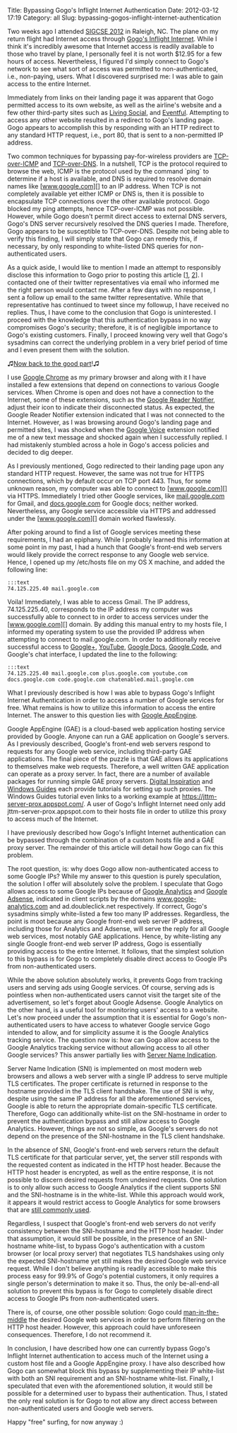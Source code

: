 Title: Bypassing Gogo's Inflight Internet Authentication
Date: 2012-03-12 17:19
Category: all
Slug: bypassing-gogos-inflight-internet-authentication

Two weeks ago I attended [SIGCSE 2012][] in Raleigh, NC. The plane on my return
flight had Internet access through [Gogo's Inflight Internet][]. While I think
it's incredibly awesome that Internet access is readily available to those who
travel by plane, I personally feel it is not worth $12.95 for a few hours of
access. Nevertheless, I figured I'd simply connect to Gogo's network to see
what sort of access was permitted to non-authenticated, i.e., non-paying,
users. What I discovered surprised me: I was able to gain access to the entire
Internet.

Immediately from links on their landing page it was apparent that Gogo
permitted access to its own website, as well as the airline's website and a few
other third-party sites such as [Living Social][], and [Eventful][]. Attempting
to access any other website resulted in a redirect to Gogo's landing page. Gogo
appears to accomplish this by responding with an HTTP redirect to any standard
HTTP request, i.e., port 80, that is sent to a non-permitted IP address.

Two common techniques for bypassing pay-for-wireless providers are
[TCP-over-ICMP][] and [TCP-over-DNS][]. In a nutshell, TCP is the protocol
required to browse the web, ICMP is the protocol used by the command \`ping\`
to determine if a host is available, and DNS is required to resolve domain
names like [www.google.com][] to an IP address. When TCP is not completely
available yet either ICMP or DNS is, then it is possible to encapsulate TCP
connections over the other available protocol. Gogo blocked my ping attempts,
hence TCP-over-ICMP was not possible. However, while Gogo doesn't permit direct
access to external DNS servers, Gogo's DNS server recursively resolved the DNS
queries I made. Therefore, Gogo appears to be susceptible to TCP-over-DNS.
Despite not being able to verify this finding, I will simply state that Gogo
can remedy this, if necessary, by only responding to white-listed DNS queries
for non-authenticated users.

As a quick aside, I would like to mention I made an attempt to responsibly
disclose this information to Gogo prior to posting this article [[1][], [2][]].
I contacted one of their twitter representatives via email who informed me the
right person would contact me. After a few days with no response, I sent a
follow up email to the same twitter representative. While that representative
has continued to tweet since my followup, I have received no replies. Thus, I
have come to the conclusion that Gogo is uninterested. I proceed with the
knowledge that this authentication bypass in no way compromises Gogo's
security; therefore, it is of negligible importance to Gogo's existing
customers. Finally, I proceed knowing very well that Gogo's sysadmins can
correct the underlying problem in a very brief period of time and I even
present them with the solution.

♫[Now back to the good part][]!♫

I use [Google Chrome][] as my primary browser and along with it I have
installed a few extensions that depend on connections to various Google
services. When Chrome is open and does not have a connection to the Internet,
some of these extensions, such as the [Google Reader Notifier][], adjust their
icon to indicate their disconnected status. As expected, the Google Reader
Notifier extension indicated that I was not connected to the Internet. However,
as I was browsing around Gogo's landing page and permitted sites, I was shocked
when the [Google Voice][] extension notified me of a new text message and
shocked again when I successfully replied. I had mistakenly stumbled across a
hole in Gogo's access policies and decided to dig deeper.

As I previously mentioned, Gogo redirected to their landing page upon any
standard HTTP request. However, the same was not true for HTTPS connections,
which by default occur on TCP port 443. Thus, for some unknown reason, my
computer was able to connect to [www.google.com][] via HTTPS. Immediately I
tried other Google services, like [mail.google.com][] for Gmail, and
[docs.google.com][] for Google docs; neither worked. Nevertheless, any Google
service accessible via HTTPS and addressed under the [www.google.com][] domain
worked flawlessly.

After poking around to find a list of Google services meeting these
requirements, I had an epiphany. While I probably learned this information at
some point in my past, I had a hunch that Google's front-end web servers would
likely provide the correct response to any Google web service. Hence, I opened
up my /etc/hosts file on my OS X machine, and added the following line:

    :::text
    74.125.225.40 mail.google.com

Voila! Immediately, I was able to access Gmail. The IP address, 74.125.225.40,
corresponds to the IP address my computer was successfully able to connect to
in order to access services under the [www.google.com][] domain. By adding this
manual entry to my hosts file, I informed my operating system to use the
provided IP address when attempting to connect to mail.google.com. In order to
additionally receive successful access to [Google+][], [YouTube][], [Google
Docs][docs.google.com], [Google Code][], and Google's chat interface, I updated
the line to the following:

    :::text
    74.125.225.40 mail.google.com plus.google.com youtube.com docs.google.com code.google.com chatenabled.mail.google.com

What I previously described is how I was able to bypass Gogo's Inflight
Internet Authentication in order to access a number of Google services for
free. What remains is how to utilize this information to access the entire
Internet. The answer to this question lies with [Google AppEngine][].

Google AppEngine (GAE) is a cloud-based web application hosting service
provided by Google. Anyone can run a GAE application on Google's servers. As I
previously described, Google's front-end web servers respond to requests for
any Google web service, including third-party GAE applications. The final piece
of the puzzle is that GAE allows its applications to themselves make web
requests. Therefore, a well written GAE application can operate as a proxy
server. In fact, there are a number of available packages for running simple
GAE proxy servers. [Digital Inspiration][] and [Windows Guides][] each provide
tutorials for setting up such proxies. The Windows Guides tutorial even links
to a working example at <https://jttm-server-prox.appspot.com/>. A user of
Gogo's Inflight Internet need only add jttm-server-prox.appspot.com to their
hosts file in order to utilize this proxy to access much of the Internet.

I have previously described how Gogo's Inflight Internet authentication can be
bypassed through the combination of a custom hosts file and a GAE proxy server.
The remainder of this article will detail how Gogo can fix this problem.

The root question, is: why does Gogo allow non-authenticated access to some
Google IPs? While my answer to this question is purely speculation, the
solution I offer will absolutely solve the problem. I speculate that Gogo
allows access to some Google IPs because of [Google Analytics][] and [Google
Adsense][], indicated in client scripts by the domains www.google-analytics.com
and ad.doubleclick.net respectively. If correct, Gogo's sysadmins simply
white-listed a few too many IP addresses. Regardless, the point is moot because
any Google front-end web server IP address, including those for Analytics and
Adsense, will serve the reply for all Google web services, most notably GAE
applications. Hence, by white-listing any single Google front-end web server IP
address, Gogo is essentially providing access to the entire Internet. It
follows, that the simplest solution to this bypass is for Gogo to completely
disable direct access to Google IPs from non-authenticated users.

While the above solution absolutely works, it prevents Gogo from tracking users
and serving ads using Google services. Of course, serving ads is pointless when
non-authenticated users cannot visit the target site of the advertisement, so
let's forget about Google Adsense. Google Analytics on the other hand, is a
useful tool for monitoring users' access to a website. Let's now proceed under
the assumption that it is essential for Gogo's non-authenticated users to have
access to whatever Google service Gogo intended to allow, and for simplicity
assume it is the Google Analytics tracking service. The question now is: how
can Gogo allow access to the Google Analytics tracking service without allowing
access to all other Google services? This answer partially lies with [Server
Name Indication][].

Server Name Indication (SNI) is implemented on most modern web browsers and
allows a web server with a single IP address to serve multiple TLS
certificates. The proper certificate is returned in response to the hostname
provided in the TLS client handshake. The use of SNI is why, despite using the
same IP address for all the aforementioned services, Google is able to return
the appropriate domain-specific TLS certificate. Therefore, Gogo can
additionally white-list on the SNI-hostname in order to prevent the
authentication bypass and still allow access to Google Analytics. However,
things are not so simple, as Google's servers do not depend on the presence of
the SNI-hostname in the TLS client handshake.

In the absence of SNI, Google's front-end web servers return the default TLS
certificate for that particular server, yet, the server still responds with the
requested content as indicated in the HTTP host header. Because the HTTP host
header is encrypted, as well as the entire response, it is not possible to
discern desired requests from undesired requests. One solution is to only allow
such access to Google Analytics if the client supports SNI and the SNI-hostname
is in the white-list. While this approach would work, it appears it would
restrict access to Google Analytics for some browsers that are [still commonly
used][].

Regardless, I suspect that Google's front-end web servers do not verify
consistency between the SNI-hostname and the HTTP host header. Under that
assumption, it would still be possible, in the presence of an SNI-hostname
white-list, to bypass Gogo's authentication with a custom browser (or local
proxy server) that negotiates TLS handshakes using only the expected
SNI-hostname yet still makes the desired Google web service request. While I
don't believe anything is readily accessible to make this process easy for
99.9% of Gogo's potential customers, it only requires a single person's
determination to make it so. Thus, the only be-all-end-all solution to prevent
this bypass is for Gogo to completely disable direct access to Google IPs from
non-authenticated users.

There is, of course, one other possible solution: Gogo could
[man-in-the-middle][] the desired Google web services in order to perform
filtering on the HTTP host header. However, this approach could have unforeseen
consequences. Therefore, I do not recommend it.

In conclusion, I have described how one can currently bypass Gogo's Inflight
Internet authentication to access much of the Internet using a custom host file
and a Google AppEngine proxy. I have also described how Gogo can somewhat block
this bypass by supplementing their IP white-list with both an SNI requirement
and an SNI-hostname white-list. Finally, I speculated that even with the
aforementioned solution, it would still be possible for a determined user to
bypass their authentication. Thus, I stated the only real solution is for Gogo
to not allow any direct access between non-authenticated users and Google web
servers.

Happy "free" surfing, for now anyway :)

  [SIGCSE 2012]: http://www.sigcse.org/sigcse2012/
  [Gogo's Inflight Internet]: http://www.gogoair.com/
  [Living Social]: livingsocial.com
  [Eventful]: http://eventful.com/
  [TCP-over-ICMP]: http://www.cs.uit.no/~daniels/PingTunnel/
  [TCP-over-DNS]: http://analogbit.com/tcp-over-dns_howto
  [www.google.com]: http://www.google.com
  [1]: /images/2012/03/gogo_dm.png
  [2]: https://twitter.com/#!/Gogo/status/176504298967015424
  [Now back to the good part]: http://www.youtube.com/watch?v=GI6CfKcMhjY&t=1m37s
  [Google Chrome]: https://www.google.com/chrome
  [Google Reader Notifier]: https://chrome.google.com/webstore/detail/apflmjolhbonpkbkooiamcnenbmbjcbf
  [Google Voice]: https://chrome.google.com/webstore/detail/kcnhkahnjcbndmmehfkdnkjomaanaooo
  [mail.google.com]: http://mail.google.com
  [docs.google.com]: http://docs.google.com
  [Google+]: http://plus.google.com
  [YouTube]: http://youtube.com
  [Google Code]: http://code.google.com
  [Google AppEngine]: http://code.google.com/appengine/
  [Digital Inspiration]: http://www.labnol.org/internet/setup-proxy-server/12890/
  [Windows Guides]: http://mintywhite.com/software-reviews/security-software/set-proxy-google-app-engine/
  [Google Analytics]: http://www.google.com/analytics/
  [Google Adsense]: https://www.google.com/adsense/
  [Server Name Indication]: http://en.wikipedia.org/wiki/Server_Name_Indication
  [still commonly used]: http://en.wikipedia.org/wiki/Server_Name_Indication#No_support
  [man-in-the-middle]: http://en.wikipedia.org/wiki/Man-in-the-middle_attack
